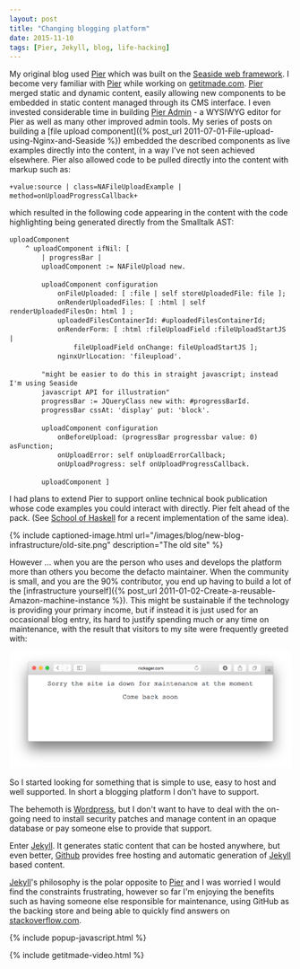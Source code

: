 ```yaml
---
layout: post
title: "Changing blogging platform"
date: 2015-11-10
tags: [Pier, Jekyll, blog, life-hacking]
---
```

My original blog used [Pier](http://www.piercms.com) which was built on the [Seaside web framework](http://seaside.st). I become very familiar with [Pier](http://www.piercms.com) while working on <a href="#getitmade">getitmade.com</a>. [Pier](http://www.piercms.com) merged static and dynamic content, easily allowing new components to be embedded in static content managed through its CMS interface. I even invested considerable time in building [Pier Admin](https://vimeo.com/32749535) - a WYSIWYG editor for Pier as well as many other improved admin tools. My series of posts on building a [file upload component]({% post_url 2011-07-01-File-upload-using-Nginx-and-Seaside %}) embedded the described components as live examples directly into the content, in a way I've not seen achieved elsewhere. Pier also allowed code to be pulled directly into the content with markup such as:

```
+value:source | class=NAFileUploadExample | method=onUploadProgressCallback+
```

which resulted in the following code appearing in the content with the code highlighting being generated directly from the Smalltalk AST:

```smalltalk
uploadComponent
	^ uploadComponent ifNil: [
		| progressBar |
		uploadComponent := NAFileUpload new.

		uploadComponent configuration
			onFileUploaded: [ :file | self storeUploadedFile: file ];
			onRenderUploadedFiles: [ :html | self renderUploadedFilesOn: html ] ;
			uploadedFilesContainerId: #uploadedFilesContainerId;
			onRenderForm: [ :html :fileUploadField :fileUploadStartJS |
				fileUploadField onChange: fileUploadStartJS ];
			nginxUrlLocation: 'fileupload'.

		"might be easier to do this in straight javascript; instead I'm using Seaside
		javascript API for illustration"
		progressBar := JQueryClass new with: #progressBarId.
		progressBar cssAt: 'display' put: 'block'.

		uploadComponent configuration
			onBeforeUpload: (progressBar progressbar value: 0) asFunction;
			onUploadError: self onUploadErrorCallback;
			onUploadProgress: self onUploadProgressCallback.

		uploadComponent ]
```

I had plans to extend Pier to support online technical book publication whose code examples you could interact with directly. Pier felt ahead of the pack. (See [School of Haskell](http://www.schoolofhaskell.com) for a recent implementation of the same idea).

{% include captioned-image.html url="/images/blog/new-blog-infrastructure/old-site.png" description="The old site" %}

However ... when you are the person who uses and develops the platform more than others you become the defacto maintainer. When the community is small, and you are the 90% contributor, you end up having to build a lot of the [infrastructure yourself]({% post_url 2011-01-02-Create-a-reusable-Amazon-machine-instance %}). This might be sustainable if the technology is providing your primary income, but if instead it is just used for an occasional blog entry, its hard to justify spending much or any time on maintenance, with the result that visitors to my site were frequently greeted with:

![](/images/blog/new-blog-infrastructure/site-down.png)

So I started looking for something that is simple to use, easy to host and well supported. In short a blogging platform I don't have to support.

The behemoth is [Wordpress](http://wordpress.com), but I don't want to have to deal with the on-going need to install security patches and manage content in an opaque database or pay someone else to provide that support.

Enter [Jekyll](http://jekyllrb.com). It generates static content that can be hosted anywhere, but even better, [Github](https://help.github.com/articles/using-jekyll-as-a-static-site-generator-with-github-pages/) provides free hosting and automatic generation of [Jekyll](http://jekyllrb.com) based content.

[Jekyll](http://jekyllrb.com)'s philosophy is the polar opposite to [Pier](http://www.piercms.com) and I was worried I would find the constraints frustrating, however so far I'm enjoying the benefits such as having someone else responsible for maintenance, using GitHub as the backing store and being able to quickly find answers on [stackoverflow.com](http://stackoverflow.com).	

{% include popup-javascript.html %}

{% include getitmade-video.html %}
